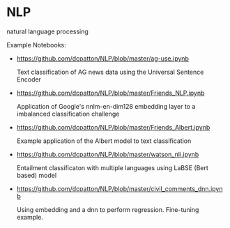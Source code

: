 # NLP
natural language processing

Example Notebooks:

* https://github.com/dcpatton/NLP/blob/master/ag-use.ipynb

  Text classification of AG news data using the Universal Sentence Encoder

* https://github.com/dcpatton/NLP/blob/master/Friends_NLP.ipynb

  Application of Google's nnlm-en-dim128 embedding layer to a imbalanced classification challenge

* https://github.com/dcpatton/NLP/blob/master/Friends_Albert.ipynb

  Example application of the Albert model to text classification

* https://github.com/dcpatton/NLP/blob/master/watson_nli.ipynb

  Entailment classificaton with multiple languages using LaBSE (Bert based) model

* https://github.com/dcpatton/NLP/blob/master/civil_comments_dnn.ipynb

  Using embedding and a dnn to perform regression. Fine-tuning example.
